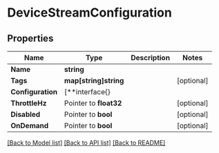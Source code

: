 # DeviceStreamConfiguration

## Properties

Name | Type | Description | Notes
------------ | ------------- | ------------- | -------------
**Name** | **string** |  | 
**Tags** | **map[string]string** |  | [optional] 
**Configuration** | [**interface{} |  | 
**ThrottleHz** | Pointer to **float32** |  | [optional] 
**Disabled** | Pointer to **bool** |  | [optional] 
**OnDemand** | Pointer to **bool** |  | [optional] 

[[Back to Model list]](../README.md#documentation-for-models) [[Back to API list]](../README.md#documentation-for-api-endpoints) [[Back to README]](../README.md)



